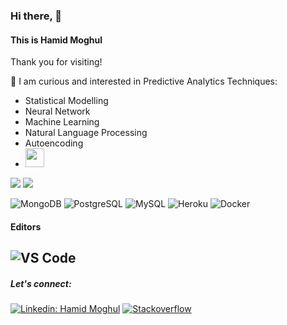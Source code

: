 ### Hi there, 👋 
#### This is Hamid Moghul 



Thank you for visiting!


🤔 I am curious and interested in Predictive Analytics Techniques:
 
- Statistical Modelling
- Neural Network 
- Machine Learning
- Natural Language Processing
- Autoencoding
- <img src="https://media.giphy.com/media/WUlplcMpOCEmTGBtBW/giphy.gif" width="30"> </h3>
<p align="left">
  
  
![](https://github.com/Rishit-dagli/Rishit-dagli/blob/master/badges/python.png) ![](https://github.com/Rishit-dagli/Rishit-dagli/blob/master/badges/tensorflow.svg)

![MongoDB](https://img.shields.io/badge/-MongoDB-black?style=flat-square&logo=mongodb)
![PostgreSQL](https://img.shields.io/badge/-PostgreSQL-336791?style=flat-square)
![MySQL](https://img.shields.io/badge/-MySQL-black?style=flat-square&logo=mysql)
![Heroku](https://img.shields.io/badge/-Heroku-430098?style=flat-square&logo=heroku)
![Docker](https://img.shields.io/badge/-Docker-black?style=flat-square&logo=docker&)

 #### Editors
![VS Code](http://img.shields.io/badge/-VS%20Code-007ACC?style=flat-square&logo=visual-studio-code)
-------------------------------------------------------------
##### Let's connect: 
[![Linkedin: Hamid Moghul](https://img.shields.io/badge/-HamidMoghul-blue?style=flat-square&logo=Linkedin&logoColor=white&link=https://www.linkedin.com/in/HamidMoghul/)](https://www.linkedin.com/in/hamid-moghul-872665a5/)
[![Stackoverflow](https://github.com/Rishit-dagli/Rishit-dagli/blob/master/badges/stackoverflow.svg)](https://stackoverflow.com/users/19019271/zapa)

 
 

<!---
HamidMoghul/HamidMoghul is a ✨ special ✨ repository because its `README.md` (this file) appears on your GitHub profile.
You can click the Preview link to take a look at your changes.
--->

